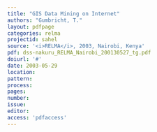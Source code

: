 ```yaml
---
title: "GIS Data Mining on Internet"
authors: "Gumbricht, T."
layout: pdfpage
categories: relma
projectid: sahel
source: '<i>RELMA</i>, 2003, Nairobi, Kenya'
pdf: dss-nakuru_RELMA_Nairobi_200130527_tg.pdf
doiurl: '#'
date: 2003-05-29
location:
pattern:
process:
pages:
number:
issue:
editor:
access: 'pdfaccess'
---
```

